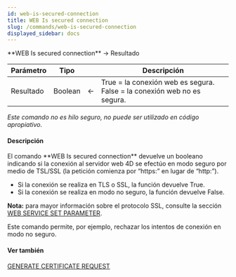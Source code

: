 ```yaml
---
id: web-is-secured-connection
title: WEB Is secured connection
slug: /commands/web-is-secured-connection
displayed_sidebar: docs
---
```


<!--REF #_command_.WEB Is secured connection.Syntax-->**WEB Is secured connection**  -> Resultado<!-- END REF-->
<!--REF #_command_.WEB Is secured connection.Params-->
| Parámetro | Tipo |  | Descripción |
| --- | --- | --- | --- |
| Resultado | Boolean | &#8592; | True = la conexión web es segura. False = la conexión web no es segura. |

<!-- END REF-->

*Este comando no es hilo seguro, no puede ser utilizado en código apropiativo.*


#### Descripción 

<!--REF #_command_.WEB Is secured connection.Summary-->El comando **WEB Is secured connection** devuelve un booleano indicando si la conexión al servidor web 4D se efectúo en modo seguro por medio de TSL/SSL (la petición comienza por “https:” en lugar de “http:”).<!-- END REF--> 

* Si la conexión se realiza en TLS o SSL, la función devuelve True.
* Si la conexión se realiza en modo no seguro, la función devuelve False.

**Nota:** para mayor información sobre el protocolo SSL, consulte la sección [WEB SERVICE SET PARAMETER](web-service-set-parameter.md). 

Este comando permite, por ejemplo, rechazar los intentos de conexión en modo no seguro. 

#### Ver también 

[GENERATE CERTIFICATE REQUEST](generate-certificate-request.md)  